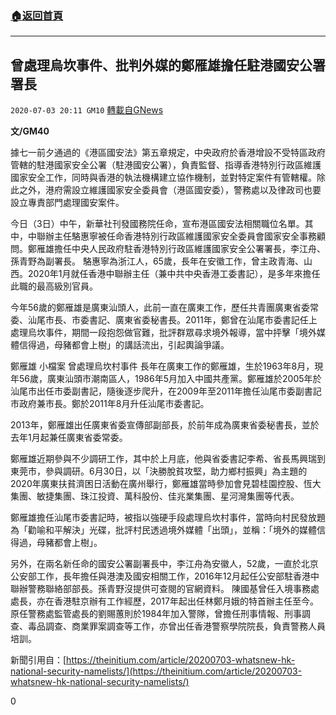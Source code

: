 ###  [:house:返回首頁](https://github.com/ourhimalayas/txt)
---

## 曾處理烏坎事件、批判外媒的鄭雁雄擔任駐港國安公署署長
`2020-07-03 20:11 GM10` [轉載自GNews](https://gnews.org/zh-hant/253011/)

**文/GM40**

據七一前夕通過的《港區國安法》第五章規定，中央政府於香港增設不受特區政府管轄的駐港國家安全公署（駐港國安公署），負責監督、指導香港特別行政區維護國家安全工作，同時與香港的執法機構建立協作機制，並對特定案件有管轄權。除此之外，港府需設立維護國家安全委員會（港區國安委），警務處以及律政司也要設立專責部門處理國安案件。

今日（3日）中午，新華社刊發國務院任命，宣布港區國安法相關職位名單。其中，中聯辦主任駱惠寧被任命香港特別行政區維護國家安全委員會國家安全事務顧問。鄭雁雄擔任中央人民政府駐香港特別行政區維護國家安全公署署長，李江舟、孫青野為副署長。
駱惠寧為浙江人，65歲，長年在安徽工作，曾主政青海、山西。2020年1月就任香港中聯辦主任（兼中共中央香港工委書記），是多年來擔任此職的最高級別官員。

今年56歲的鄭雁雄是廣東汕頭人，此前一直在廣東工作，歷任共青團廣東省委常委、汕尾市長、市委書記、廣東省委秘書長。2011年，鄭曾在汕尾市委書記任上處理烏坎事件，期間一段抱怨做官難，批評群眾尋求境外報導，當中抨擊「境外媒體信得過，母豬都會上樹」的講話流出，引起輿論爭議。

鄭雁雄 小檔案
曾處理烏坎村事件
長年在廣東工作的鄭雁雄，生於1963年8月，現年56歲，廣東汕頭市潮南區人，1986年5月加入中國共產黨。鄭雁雄於2005年於汕尾市出任市委副書記，隨後逐步爬升，在2009年至2011年擔任汕尾市委副書記市政府兼市長。鄭於2011年8月升任汕尾市委書記。

2013年，鄭雁雄出任廣東省委宣傳部副部長，於前年成為廣東省委秘書長，並於去年1月起兼任廣東省委常委。

鄭雁雄近期參與不少調研工作，其中於上月底，他與省委書記李希、省長馬興瑞到東莞市，參與調研。6月30日，以「決勝脫貧攻堅，助力鄉村振興」為主題的2020年廣東扶貧濟困日活動在廣州舉行，鄭雁雄當時參加會見碧桂園控股、恆大集團、敏捷集團、珠江投資、萬科股份、佳兆業集團、星河灣集團等代表。

鄭雁雄擔任汕尾市委書記時，被指以強硬手段處理烏坎村事件，當時向村民發放題為「勸喻和平解決」光碟，批評村民透過境外媒體「出頭」，並稱：「境外的媒體信得過，母豬都會上樹」。

另外，在兩名新任命的國安公署副署長中，李江舟為安徽人，52歲，一直於北京公安部工作，長年擔任與港澳及國安相關工作，2016年12月起任公安部駐香港中聯辦警務聯絡部部長。孫青野沒提供可查閱的官網資料。
陳國基曾任入境事務處處長，亦在香港駐京辦有工作經歷，2017年起出任林鄭月娥的特首辦主任至今。原任警務處監管處長的劉賜蕙則於1984年加入警隊，曾擔任刑事情報、刑事調查、毒品調查、商業罪案調查等工作，亦曾出任香港警察學院院長，負責警務人員培訓。

新聞引用自：[https://theinitium.com/article/20200703-whatsnew-hk-national-security-namelists/](https://theinitium.com/article/20200703-whatsnew-hk-national-security-namelists/)



0
